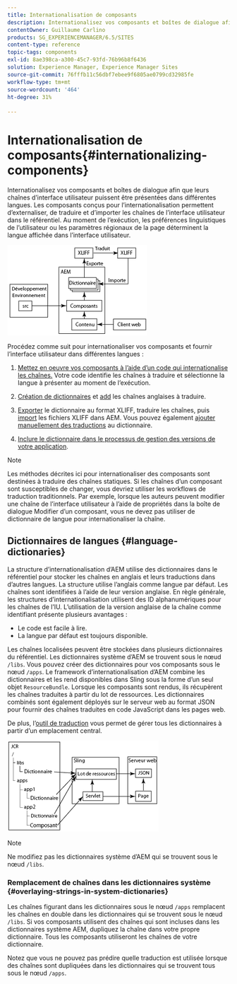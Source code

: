 ```yaml
---
title: Internationalisation de composants
description: Internationalisez vos composants et boîtes de dialogue afin que leurs chaînes d’interface utilisateur puissent être présentées dans différentes langues.
contentOwner: Guillaume Carlino
products: SG_EXPERIENCEMANAGER/6.5/SITES
content-type: reference
topic-tags: components
exl-id: 8ae398ca-a300-45c7-93fd-76b96b8f6436
solution: Experience Manager, Experience Manager Sites
source-git-commit: 76fffb11c56dbf7ebee9f6805ae0799cd32985fe
workflow-type: tm+mt
source-wordcount: '464'
ht-degree: 31%

---
```


# Internationalisation de composants{#internationalizing-components}

Internationalisez vos composants et boîtes de dialogue afin que leurs chaînes d’interface utilisateur puissent être présentées dans différentes langues. Les composants conçus pour l’internationalisation permettent d’externaliser, de traduire et d’importer les chaînes de l’interface utilisateur dans le référentiel. Au moment de l’exécution, les préférences linguistiques de l’utilisateur ou les paramètres régionaux de la page déterminent la langue affichée dans l’interface utilisateur.

![chlimage_1-9](assets/chlimage_1-9a.png)

Procédez comme suit pour internationaliser vos composants et fournir l’interface utilisateur dans différentes langues :

1. [Mettez en oeuvre vos composants à l’aide d’un code qui internationalise les chaînes.](/help/sites-developing/i18n-dev.md) Votre code identifie les chaînes à traduire et sélectionne la langue à présenter au moment de l’exécution.
1. [Création de dictionnaires](/help/sites-developing/i18n-translator.md#creating-a-dictionary) et [add](/help/sites-developing/i18n-translator.md#adding-changing-and-removing-strings) les chaînes anglaises à traduire.

1. [Exporter](/help/sites-developing/i18n-translator.md#exporting-a-dictionary) le dictionnaire au format XLIFF, traduire les chaînes, puis [import](/help/sites-developing/i18n-translator.md#importing-a-dictionary) les fichiers XLIFF dans AEM. Vous pouvez également [ajouter manuellement des traductions](/help/sites-developing/i18n-translator.md#editing-translated-strings) au dictionnaire.

1. [Inclure le dictionnaire dans le processus de gestion des versions de votre application](/help/sites-developing/i18n-translator.md#publishing-dictionaries).

>[!NOTE]
>
>Les méthodes décrites ici pour internationaliser des composants sont destinées à traduire des chaînes statiques. Si les chaînes d’un composant sont susceptibles de changer, vous devriez utiliser les workflows de traduction traditionnels. Par exemple, lorsque les auteurs peuvent modifier une chaîne de l’interface utilisateur à l’aide de propriétés dans la boîte de dialogue Modifier d’un composant, vous ne devez pas utiliser de dictionnaire de langue pour internationaliser la chaîne.

## Dictionnaires de langues {#language-dictionaries}

La structure d’internationalisation d’AEM utilise des dictionnaires dans le référentiel pour stocker les chaînes en anglais et leurs traductions dans d’autres langues. La structure utilise l’anglais comme langue par défaut. Les chaînes sont identifiées à l’aide de leur version anglaise. En règle générale, les structures d’internationalisation utilisent des ID alphanumériques pour les chaînes de l’IU. L’utilisation de la version anglaise de la chaîne comme identifiant présente plusieurs avantages :

* Le code est facile à lire.
* La langue par défaut est toujours disponible.

Les chaînes localisées peuvent être stockées dans plusieurs dictionnaires du référentiel. Les dictionnaires système d’AEM se trouvent sous le nœud `/libs`. Vous pouvez créer des dictionnaires pour vos composants sous le nœud `/apps`. Le framework d’internationalisation d’AEM combine les dictionnaires et les rend disponibles dans Sling sous la forme d’un seul objet `ResourceBundle`. Lorsque les composants sont rendus, ils récupèrent les chaînes traduites à partir du lot de ressources. Les dictionnaires combinés sont également déployés sur le serveur web au format JSON pour fournir des chaînes traduites en code JavaScript dans les pages web.

De plus, l’[outil de traduction](/help/sites-developing/i18n-translator.md) vous permet de gérer tous les dictionnaires à partir d’un emplacement central.

![chlimage_1-10](assets/chlimage_1-10a.png)

>[!NOTE]
>
>Ne modifiez pas les dictionnaires système d’AEM qui se trouvent sous le nœud `/libs`.

### Remplacement de chaînes dans les dictionnaires système {#overlaying-strings-in-system-dictionaries}

Les chaînes figurant dans les dictionnaires sous le nœud `/apps` remplacent les chaînes en double dans les dictionnaires qui se trouvent sous le nœud `/libs`. Si vos composants utilisent des chaînes qui sont incluses dans les dictionnaires système AEM, dupliquez la chaîne dans votre propre dictionnaire. Tous les composants utiliseront les chaînes de votre dictionnaire.

Notez que vous ne pouvez pas prédire quelle traduction est utilisée lorsque des chaînes sont dupliquées dans les dictionnaires qui se trouvent tous sous le nœud `/apps`.
